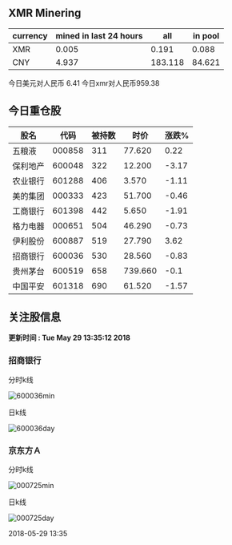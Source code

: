 ## XMR Minering

|currency|mined in last 24 hours|all|in pool|
|---|---|---|---|
|XMR|0.005|0.191|0.088|
|CNY|4.937|183.118|84.621|

今日美元对人民币 6.41	今日xmr对人民币959.38


## 今日重仓股 

|股名|代码|被持数|时价|涨跌%|
|---|---|---|---|---|
|五粮液|000858|311|77.620|0.22|
|保利地产|600048|322|12.200|-3.17|
|农业银行|601288|406|3.570|-1.11|
|美的集团|000333|423|51.700|-0.46|
|工商银行|601398|442|5.650|-1.91|
|格力电器|000651|504|46.290|-0.73|
|伊利股份|600887|519|27.790|3.62|
|招商银行|600036|530|28.560|-0.83|
|贵州茅台|600519|658|739.660|-0.1|
|中国平安|601318|690|61.520|-1.57|

## 关注股信息
**更新时间 : Tue May 29 13:35:12 2018**
### 招商银行 
分时k线

![600036min](http://image.sinajs.cn/newchart/min/n/sh600036.gif)

日k线

![600036day](http://image.sinajs.cn/newchart/daily/n/sh600036.gif)

### 京东方Ａ 
分时k线

![000725min](http://image.sinajs.cn/newchart/min/n/sz000725.gif)

日k线

![000725day](http://image.sinajs.cn/newchart/daily/n/sz000725.gif)

2018-05-29 13:35